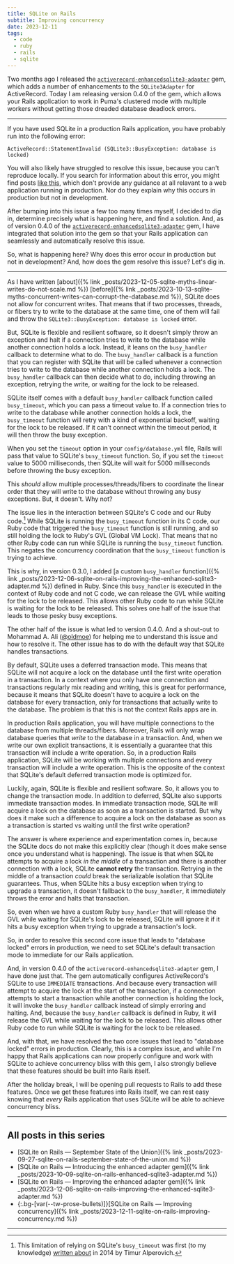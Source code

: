 ```yaml
---
title: SQLite on Rails
subtitle: Improving concurrency
date: 2023-12-11
tags:
  - code
  - ruby
  - rails
  - sqlite
---
```


Two months ago I released the [`activerecord-enhancedsqlite3-adapter`](https://rubygems.org/gems/activerecord-enhancedsqlite3-adapter) gem, which adds a number of enhancements to the `SQLite3Adapter` for ActiveRecord. Today I am releasing version 0.4.0 of the gem, which allows your Rails application to work in Puma's clustered mode with multiple workers without getting those dreaded database deadlock errors.

<!--/summary-->

- - -

If you have used SQLite in a production Rails application, you have probably run into the following error:

```shell
ActiveRecord::StatementInvalid (SQLite3::BusyException: database is locked)
```

You will also likely have struggled to resolve this issue, because you can't reproduce locally. If you search for information about this error, you might find posts [like this](https://www.beekeeperstudio.io/blog/how-to-solve-sqlite-database-is-locked-error), which don't provide any guidance at all relavant to a web application running in production. Nor do they explain why this occurs in production but not in development.

After bumping into this issue a few too many times myself, I decided to dig in, determine precisely what is happening here, and find a solution. And, as of version 0.4.0 of the [`activerecord-enhancedsqlite3-adapter`](https://rubygems.org/gems/activerecord-enhancedsqlite3-adapter) gem, I have integrated that solution into the gem so that your Rails application can seamlessly and automatically resolve this issue.

So, what is happening here? Why does this error occur in production but not in development? And, how does the gem resolve this issue? Let's dig in.

- - -

As I have written [about]({% link _posts/2023-12-05-sqlite-myths-linear-writes-do-not-scale.md %}) [before]({% link _posts/2023-10-13-sqlite-myths-concurrent-writes-can-corrupt-the-database.md %}), SQLite does not allow for concurrent writes. That means that if two processes, threads, or fibers try to write to the database at the same time, one of them will fail and throw the `SQLite3::BusyException: database is locked` error.

But, SQLite is flexible and resilient software, so it doesn't simply throw an exception and halt if a connection tries to write to the database while another connection holds a lock. Instead, it leans on the `busy_handler` callback to determine what to do. The `busy_handler` callback is a function that you can register with SQLite that will be called whenever a connection tries to write to the database while another connection holds a lock. The `busy_handler` callback can then decide what to do, including throwing an exception, retrying the write, or waiting for the lock to be released.

SQLite itself comes with a default `busy_handler` callback function called `busy_timeout`, which you can pass a timeout value to. If a connection tries to write to the database while another connection holds a lock, the `busy_timeout` function will retry with a kind of exponential backoff, waiting for the lock to be released. If it can't connect within the timeout period, it will then throw the busy exception.

When you set the `timeout` option in your `config/database.yml` file, Rails will pass that value to SQLite's `busy_timeout` function. So, if you set the `timeout` value to 5000 milliseconds, then SQLite will wait for 5000 milliseconds before throwing the busy exception.

This _should_ allow multiple processes/threads/fibers to coordinate the linear order that they will write to the database without throwing any busy exceptions. But, it doesn't. Why not?

The issue lies in the interaction between SQLite's C code and our Ruby code.[^1] While SQLite is running the `busy_timeout` function in its C code, our Ruby code that triggered the `busy_timeout` function is still running, and so still holding the lock to Ruby's GVL (Global VM Lock). That means that no other Ruby code can run while SQLite is running the `busy_timeout` function. This negates the concurrency coordination that the `busy_timeout` function is trying to achieve.

This is why, in version 0.3.0, I added [a custom `busy_handler` function]({% link _posts/2023-12-06-sqlite-on-rails-improving-the-enhanced-sqlite3-adapter.md %}) defined in Ruby. Since this `busy_handler` is executed in the context of Ruby code and not C code, we can release the GVL while waiting for the lock to be released. This allows other Ruby code to run while SQLite is waiting for the lock to be released. This solves one half of the issue that leads to those pesky busy exceptions.

The other half of the issue is what led to version 0.4.0. And a shout-out to Mohammad A. Ali ([@oldmoe](https://twitter.com/oldmoe?ref=fractaledmind.github.io)) for helping me to understand this issue and how to resolve it. The other issue has to do with the default way that SQLite handles transactions.

By default, SQLite uses a deferred transaction mode. This means that SQLite will not acquire a lock on the database until the first write operation in a transaction. In a context where you only have one connection and transactions regularly mix reading and writing, this is great for performance, because it means that SQLite doesn't have to acquire a lock on the database for every transaction, only for transactions that actually write to the database. The problem is that this is not the context Rails apps are in.

In production Rails application, you will have multiple connections to the database from multiple threads/fibers. Moreover, Rails will only wrap database queries that _write_ to the database in a transaction. And, when we write our own explicit transactions, it is essentially a guarantee that this transaction will include a write operation. So, in a production Rails application, SQLite will be working with multiple connections and every transaction will include a write operation. This is the opposite of the context that SQLite's default deferred transaction mode is optimized for.

Luckily, again, SQLite is flexible and resilient software. So, it allows you to change the transaction mode. In addition to deferred, SQLite also supports immediate transaction modes. In immediate transaction mode, SQLite will acquire a lock on the database as soon as a transaction is started. But why does it make such a difference to acquire a lock on the database as soon as a transaction is started vs waiting until the first write operation?

The answer is where experience and experimentation comes in, because the SQLite docs do not make this explicitly clear (though it does make sense once you understand what is happening). The issue is that when SQLite attempts to acquire a lock _in the middle_ of a transaction and there is another connection with a lock, SQLite **cannot retry** the transaction. Retrying in the middle of a transaction _could_ break the serializable isolation that SQLite guarantees. Thus, when SQLite hits a busy exception when trying to upgrade a transaction, it doesn't fallback to the `busy_handler`, it immediately throws the error and halts that transaction.

So, even when we have a custom Ruby `busy_handler` that will release the GVL while waiting for SQLite's lock to be released, SQLite will ignore it if it hits a busy exception when trying to upgrade a transaction's lock.

So, in order to resolve this second core issue that leads to "database locked" errors in production, we need to set SQLite's default transaction mode to immediate for our Rails application.

And, in version 0.4.0 of the `activerecord-enhancedsqlite3-adapter` gem, I have done just that. The gem automatically configures ActiveRecord's SQLite to use `IMMEDIATE` transactions. And because every transaction will attempt to acquire the lock at the start of the transaction, if a connection attempts to start a transaction while another connection is holding the lock, it will  invoke the `busy_handler` callback instead of simply erroring and halting. And, because the `busy_handler` callback is defined in Ruby, it will release the GVL while waiting for the lock to be released. This allows other Ruby code to run while SQLite is waiting for the lock to be released.

And, with that, we have resolved the two core issues that lead to "database locked" errors in production. Clearly, this is a complex issue, and while I'm happy that Rails applications can now properly configure and work with SQLite to achieve concurrency bliss with this gem, I also strongly believe that these features should be built into Rails itself.

After the holiday break, I will be opening pull requests to Rails to add these features. Once we get these features into Rails itself, we can rest easy knowing that _every_ Rails application that uses SQLite will be able to achieve concurrency bliss.

- - -

## All posts in this series

* [SQLite on Rails — September State of the Union]({% link _posts/2023-09-27-sqlite-on-rails-september-state-of-the-union.md %})
* [SQLite on Rails — Introducing the enhanced adapter gem]({% link _posts/2023-10-09-sqlite-on-rails-enhanced-sqlite3-adapter.md %})
* [SQLite on Rails — Improving the enhanced adapter gem]({% link _posts/2023-12-06-sqlite-on-rails-improving-the-enhanced-sqlite3-adapter.md %})
* {:.bg-[var(--tw-prose-bullets)]}[SQLite on Rails — Improving concurrency]({% link _posts/2023-12-11-sqlite-on-rails-improving-concurrency.md %})

- - -

[^1]: This limitation of relying on SQLite's `busy_timeout` was first (to my knowledge) [written about](http://nerdjusttyped.blogspot.com/2014/11/threaded-sqlite-access-and-ruby-sqlite.html) in 2014 by Timur Alperovich.
